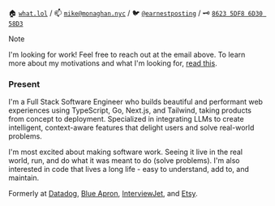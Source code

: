 🏠 [`what.lol`](https://what.lol/) /
📫 [`mike@monaghan.nyc`](mailto:mike@monaghan.nyc) /
🐦 [`@earnestposting`](https://twitter.com/earnestposting) /
🗝️ [`8623 5DF8 6D30 58D3`](https://keybase.io/mikemonaghan/pgp_keys.asc)

> [!NOTE]
> I'm looking for work! Feel free to reach out at the email above. To learn more about my motivations and what I'm looking for, [read this](https://what.lol/blog/what-im-looking-for/).

### Present
I'm a Full Stack Software Engineer who builds beautiful and performant web experiences using TypeScript, Go, Next.js, and Tailwind, taking products from concept to deployment. Specialized in integrating LLMs to create intelligent, context-aware features that delight users and solve real-world problems. 

I'm most excited about making software work. Seeing it live in the real world, run, and do what it was meant to do (solve problems). I'm also interested in code that lives a long life - easy to understand, add to, and maintain. 

Formerly at [Datadog](https://datadog.com), [Blue Apron](https://blueapron.com), [InterviewJet](https://www.crunchbase.com/organization/interviewjet), and [Etsy](https://etsy.com).
